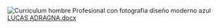 

![Curriculum hombre Profesional con fotografia diseño moderno azul](https://github.com/LucasAdragna/LucasAdragna/assets/126211954/012559e2-a727-43e0-8d26-6ab7cc87e961)
[LUCAS ADRAGNA.docx](https://github.com/LucasAdragna/LucasAdragna/files/12728892/LUCAS.ADRAGNA.docx)
